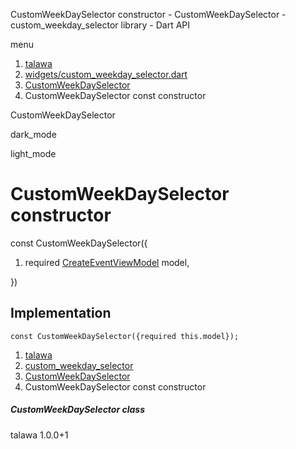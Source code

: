 




CustomWeekDaySelector constructor - CustomWeekDaySelector - custom\_weekday\_selector library - Dart API







menu

1. [talawa](../../index.html)
2. [widgets/custom\_weekday\_selector.dart](../../widgets_custom_weekday_selector/widgets_custom_weekday_selector-library.html)
3. [CustomWeekDaySelector](../../widgets_custom_weekday_selector/CustomWeekDaySelector-class.html)
4. CustomWeekDaySelector const constructor

CustomWeekDaySelector


dark\_mode

light\_mode




# CustomWeekDaySelector constructor


const
CustomWeekDaySelector({

1. required [CreateEventViewModel](../../view_model_after_auth_view_models_event_view_models_create_event_view_model/CreateEventViewModel-class.html) model,

})

## Implementation

```
const CustomWeekDaySelector({required this.model});
```

 


1. [talawa](../../index.html)
2. [custom\_weekday\_selector](../../widgets_custom_weekday_selector/widgets_custom_weekday_selector-library.html)
3. [CustomWeekDaySelector](../../widgets_custom_weekday_selector/CustomWeekDaySelector-class.html)
4. CustomWeekDaySelector const constructor

##### CustomWeekDaySelector class





talawa
1.0.0+1






